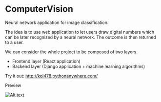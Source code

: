 # ComputerVision
Neural network application for image classification. 

The idea is to use web application to let users draw digital numbers which can be later 
recognized by a neural network. The outcome is then returned to a user.

We can consider the whole project to be composed of two layers. 
- Frontend layer (React application)
- Backend layer (Django application + machine learning algorithms)

Try it out: http://kol478.pythonanywhere.com/

Preview

[![Alt text](http://i3.ytimg.com/vi/rzdc8fCv1Dw/hqdefault.jpg)](https://www.youtube.com/watch?v=rzdc8fCv1Dw&)
